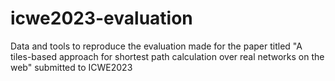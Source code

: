 # icwe2023-evaluation

Data and tools to reproduce the evaluation made for the paper titled "A tiles-based approach for shortest path calculation over real networks on the web" submitted to ICWE2023
